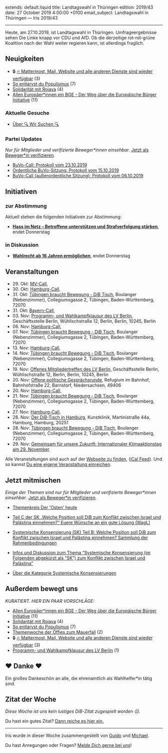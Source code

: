 
extends: default.liquid
title: Landtagswahl in Thüringen
edition: 2019/43
date: 27 October 2019 4:00:00 +0100
email_subject: Landtagswahl in Thüringen — Iris 2019/43

---
Heute, am 27.10.2019, ist Landtagswahl in Thüringen. Umfrageergebnisse sehen Die Linke knapp vor CDU und AfD. Ob die derzeitige rot-rot-grüne Koalition nach der Wahl weiter regieren kann, ist allerdings fraglich.

## Neuigkeiten

 - 🔒 [:fire: Mattermost, Mail, Website und alle anderen Dienste sind wieder verfügbar](https://marktplatz.dib.de/t/mattermost-mail-website-und-alle-anderen-dienste-sind-wieder-verfuegbar/32219) (3)
 - [So entlarvst du Populismus](https://marktplatz.dib.de/t/so-entlarvst-du-populismus/32206) (7)
 - [Solidarität mit Rojava](https://marktplatz.dib.de/t/solidaritaet-mit-rojava/32191) (4)
 - [Allen Europäer*innen ein BGE - Der Weg über die Europäische Bürger Initiative](https://marktplatz.dib.de/t/allen-europaeer-innen-ein-bge-der-weg-ueber-die-europaeische-buerger-initiative/32190) (11)

### Aktuelle Gesuche

 - [Über 🔍 Wir Suchen 🔍](https://marktplatz.dib.de/t/ueber-wir-suchen/8837)

### Partei Updates

_Nur für Mitglieder und verifizierte Beweger\*innen einsehbar_. [Jetzt als Beweger\*in verifizieren](https://dib.de/bewegerin-werden/).

 - [BuVo-Call: Protokoll vom 23.10.2019](https://marktplatz.dib.de/t/buvo-call-protokoll-vom-23-10-2019/32198)
 - [Ordentliche BuVo-Sitzung: Protokoll vom 15.10.2019](https://marktplatz.dib.de/t/ordentliche-buvo-sitzung-protokoll-vom-15-10-2019/32088)
 - [BuVo-Call (außerordentliche Sitzung): Protokoll vom 06.10.2019](https://marktplatz.dib.de/t/buvo-call-ausserordentliche-sitzung-protokoll-vom-06-10-2019/31938)

## Initiativen

### zur Abstimmung
Aktuell stehen die folgenden Initiativen zur Abstimmung:

 - **[Hass im Netz – Betroffene unterstützen und Strafverfolgung stärken](https://abstimmen.dib.de/initiative/284-hass-im-netz-betroffene-unterstutzen-und-strafverfolgung-starken)**, endet Donnerstag

### in Diskussion
 - **[Wahlrecht ab 16 Jahren ermöglichen](https://abstimmen.dib.de/initiative/287-wahlrecht-ab-16-jahren-ermoglichen)**, endet Donnerstag


## Veranstaltungen

 - 29.&nbsp;Okt: [MV-Call](https://dib.de/veranstaltungen/mv-call/), 
 - 30.&nbsp;Okt: [Hamburg-Call](https://dib.de/veranstaltungen/hamburg-call-2-2019-10-30/), 
 - 31.&nbsp;Okt: [Tübingen braucht Bewegung - DiB Tisch](https://dib.de/veranstaltungen/tuebingen-braucht-bewegung-dib-tisch-2019-10-31/), Boulanger (Nebenzimmer), Collegiumsgasse 2, Tübingen, Baden-Württemberg, 72070
 - 31.&nbsp;Okt: [Bayern-Call](https://dib.de/veranstaltungen/bayern-call-2019-10-31/), 
 - 03.&nbsp;Nov: [Programm- und Wahlkampfklausur des LV Berlin](https://dib.de/veranstaltungen/programm-und-wahlkampfklausur-des-lv-berlin/), Geschäftsstelle Berlin, Wühlischstraße 12, Berlin, Berlin, 10245, Berlin
 - 06.&nbsp;Nov: [Hamburg-Call](https://dib.de/veranstaltungen/hamburg-call-2-2019-11-06/), 
 - 07.&nbsp;Nov: [Tübingen braucht Bewegung - DiB Tisch](https://dib.de/veranstaltungen/tuebingen-braucht-bewegung-dib-tisch-2019-11-07/), Boulanger (Nebenzimmer), Collegiumsgasse 2, Tübingen, Baden-Württemberg, 72070
 - 13.&nbsp;Nov: [Hamburg-Call](https://dib.de/veranstaltungen/hamburg-call-2-2019-11-13/), 
 - 14.&nbsp;Nov: [Tübingen braucht Bewegung - DiB Tisch](https://dib.de/veranstaltungen/tuebingen-braucht-bewegung-dib-tisch-2019-11-14/), Boulanger (Nebenzimmer), Collegiumsgasse 2, Tübingen, Baden-Württemberg, 72070
 - 19.&nbsp;Nov: [Offenes Mitgliedertreffen des LV Berlin](https://dib.de/veranstaltungen/offenes-mitgliedertreffen-des-lv-berlin/), Geschäftsstelle Berlin, Wühlischstraße 12, Berlin, Berlin, 10245, Berlin
 - 20.&nbsp;Nov: [Offene politische Gesprächsrunde](https://dib.de/veranstaltungen/offene-politische-gespraechsrunde-2019-11-20/), Refugium im Bahnhof, Bahnhofstraße 22, Barnstorf, Niedersachsen, 49406
 - 20.&nbsp;Nov: [Hamburg-Call](https://dib.de/veranstaltungen/hamburg-call-2-2019-11-20/), 
 - 21.&nbsp;Nov: [Tübingen braucht Bewegung - DiB Tisch](https://dib.de/veranstaltungen/tuebingen-braucht-bewegung-dib-tisch-2019-11-21/), Boulanger (Nebenzimmer), Collegiumsgasse 2, Tübingen, Baden-Württemberg, 72070
 - 27.&nbsp;Nov: [Hamburg-Call](https://dib.de/veranstaltungen/hamburg-call-2-2019-11-27/), 
 - 28.&nbsp;Nov: [Der DiB-Tisch in Hamburg](https://dib.de/veranstaltungen/der-dib-tisch-in-hamburg-2019-11-28/), Kunstklinik, Martinistraße 44a, Hamburg, Hamburg, 20251
 - 28.&nbsp;Nov: [Tübingen braucht Bewegung - DiB Tisch](https://dib.de/veranstaltungen/tuebingen-braucht-bewegung-dib-tisch-2019-11-28/), Boulanger (Nebenzimmer), Collegiumsgasse 2, Tübingen, Baden-Württemberg, 72070
 - 29.&nbsp;Nov: [Gemeinsam für unsere Zukunft: Internationaler Klimaaktionstag am 29. November](https://dib.de/veranstaltungen/gemeinsam-fuer-unsere-zukunft-internationaler-klimaaktionstag-am-29-november/)


Alle Veranstaltungen sind auch auf der [Webseite zu finden](https://dib.de/veranstaltungen/), ([iCal Feed](https://dib.de/?ical=1)). Und so kannst [Du eine eigene Veranstaltung einreichen](https://marktplatz.dib.de/t/eine-veranstaltung-auf-der-webseite-einreichen/21379).

## Jetzt mitmischen

_Einige der Themen sind nur für Mitglieder und verifizierte Beweger\*innen einsehbar_. [Jetzt als Beweger\*in verifizieren](https://dib.de/bewegerin-werden/).

 - [Themenkreis Der 'Osten' heute](https://marktplatz.dib.de/t/themenkreis-der-osten-heute/20162)

 - [Teil C der SK „Welche Position soll DiB zum Konflikt zwischen Israel und Palästina einnehmen?“ Euere Wünsche an ein gute Lösung (WagL)](https://marktplatz.dib.de/t/teil-c-der-sk-welche-position-soll-dib-zum-konflikt-zwischen-israel-und-palaestina-einnehmen-euere-wuensche-an-ein-gute-loesung-wagl/23423)
 - [Systemische Konsensierung (SK) Teil B: Welche Position soll DiB zum Konflikt zwischen Israel und Palästina einnehmen? Sammlung der Rahmenbedingungen](https://marktplatz.dib.de/t/systemische-konsensierung-sk-teil-b-welche-position-soll-dib-zum-konflikt-zwischen-israel-und-palaestina-einnehmen-sammlung-der-rahmenbedingungen/22729)
 - [Infos und Diskussion zum Thema “Systemische Konsensierung (im Folgenden abgekürzt als “SK”) zum Konflikt zwischen Israel und Palästina”](https://marktplatz.dib.de/t/infos-und-diskussion-zum-thema-systemische-konsensierung-im-folgenden-abgekuerzt-als-sk-zum-konflikt-zwischen-israel-und-palaestina/20677)
 - [Über die Kategorie Systemische Konsensierungen](https://marktplatz.dib.de/t/ueber-die-kategorie-systemische-konsensierungen/12555)


## Außerdem bewegt uns

_KURATIERT. HIER EIN PAAR VORSCHLÄGE:_
 - [Allen Europäer*innen ein BGE - Der Weg über die Europäische Bürger Initiative](https://marktplatz.dib.de/t/allen-europaeer-innen-ein-bge-der-weg-ueber-die-europaeische-buerger-initiative/32190) (11)
 - [Solidarität mit Rojava](https://marktplatz.dib.de/t/solidaritaet-mit-rojava/32191) (4)
 - [So entlarvst du Populismus](https://marktplatz.dib.de/t/so-entlarvst-du-populismus/32206) (7)
 - [Themenwoche der Öffies zum Mauerfall](https://marktplatz.dib.de/t/themenwoche-der-oeffies-zum-mauerfall/32178) (2)
 - 🔒 [:fire: Mattermost, Mail, Website und alle anderen Dienste sind wieder verfügbar](https://marktplatz.dib.de/t/mattermost-mail-website-und-alle-anderen-dienste-sind-wieder-verfuegbar/32219) (3)
 - [Programm- und Wahlkampfklausur des LV Berlin](https://marktplatz.dib.de/t/programm-und-wahlkampfklausur-des-lv-berlin/32203) (1)

## ❤️ Danke ❤️
Ein großes Dankeschön an alle, die ehrenamtlich als Wahlhelfer\*in tätig sind.

## Zitat der Woche
_Diese Woche ist uns kein lustiges DiB-Zitat zugespielt worden ☹._

Du hast ein gutes Zitat? [Dann reiche es hier ein.](https://marktplatz.dib.de/t/lustige-dib-zitate/10175)


---

Iris wurde in dieser Woche zusammengestellt von [Guido](https://marktplatz.dib.de/u/Guido/) und [Michael](https://marktplatz.dib.de/u/MichaelVoss/).

Du hast Anregungen oder Fragen? [Melde Dich gerne bei uns](https://marktplatz.dib.de/t/neu-iris-die-woechtliche-zusammenfasssung-zum-sonntagsbrunch/10990)!

